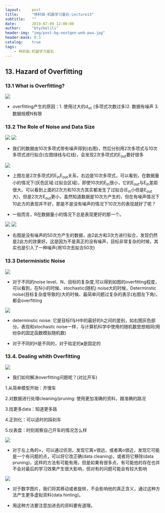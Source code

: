 ```yaml
---
layout:     post
title:      "林轩田-机器学习基石-Lecture13"
subtitle:   ""
date:       2019-07-09 12:00:00
author:     "btyzkelili"
header-img: "img/post-bg-nextgen-web-pwa.jpg"
header-mask: 0.3
catalog:    true
tags:
    - 林轩田:机器学习基石
---
```

## 13. Hazard of Overfitting

### 13.1 What is Overfitting?

![](/img/linxuant-jishi/13-1.PNG)    

* overfitting产生的原因：1. 使用过大的d<sub>vc</sub> (多项式次数过多)2. 数据有噪声 3. 数据规模N有限

### 13.2 The Role of Noise and Data Size

![](/img/linxuant-jishi/13-2.PNG)
![](/img/linxuant-jishi/13-3.PNG)        

* 我们的数据由10次多项式带有噪声得到(右图)，然后分别用2次多项式与10次多项式进行拟合(左图绿线与红线)，会发现2次多项式的E<sub>out</sub>要好很多

![](/img/linxuant-jishi/13-4.PNG)    

* 上图左是2次多项式的E<sub>in</sub>E<sub>out</sub>关系，右边是10次多项式，可以看到，在数据量小的情况下(灰色区域:过拟合区域)，即使10次的E<sub>in</sub>很小，它的E<sub>out</sub>与E<sub>in</sub>差距很大。可以看到上面的2次方和10次方其实都发生了过拟合(E<sub>in</sub>小但是E<sub>out</sub>大)，但是2次方E<sub>out</sub>更小，虽然知道数据是10次方产生的，但在有噪声情况下10此方的表现并不好，那是不是没有噪声的情况下10次方的表现就好了呢？

* 一般而言，R在数据量小的情况下总是表现更好的那一个。

![](/img/linxuant-jishi/13-5.PNG)
![](/img/linxuant-jishi/13-6.PNG)    

* 右图是没有噪声的50次方产生的数据，由2此方和3次方进行拟合，发现仍然是2此方的效果好。这是因为不是真正的没有噪声，目标非常复杂的时候，其实也是引入了一种噪声(用10次去拟合50次)

### 13.3 Deterministic Noise

![](/img/linxuant-jishi/13-7.PNG)    

* 对于不同的noise level、N、目标的复杂度,可以得到如图的overfitting程度，可以看到，在N小的时候、stochastic(随机) noise大的时候，Determinstic noise(目标复杂度导致的)大的时候、最简单问题过复杂的表示(右图左下角)，都会overfitting

![](/img/linxuant-jishi/13-8.PNG)    

* determinstic noise: 它是目标f与H中的最好的h之间的差别，如右图灰色部分。表现和stochasitc noise一样，与计算机科学中使用的随机数思想相同(用纷杂的固定函数模拟随机数)

* 对于不同的H是不同的，对于给定的**x**是固定的

### 13.4. Dealing whith Overfitting

![](/img/linxuant-jishi/13-9.PNG)    

* 我们如何解决overfitting问题呢？(对比开车)

1.从简单模型开始：开慢车

2.对数据进行处理cleaning/pruning: 使用更加准确的资料，跟准确的路况

3.找更多data：知道更多路

4.正则化：可以适时的踩刹车

5.仪表盘：时刻观察自己开车的情况怎么样

![](/img/linxuant-jishi/13-10.PNG)    

* 对于左上角的×，可以通过侦测，发现它离×很远，或者离o很近，发现它可能是一个有问题的点，可以将它改正确(data cleaning)，或者将它移除(data pruning)，这样的方法有可能有用，但是如果有很多点，有可能他的存在也并不会对最后的学习效果产生很大影响，但对有的问题可能会有较大影响

![](/img/linxuant-jishi/13-11.PNG)    

* 对于数字图片，我们将其移动或者旋转，不会影响他的真正含义，通过这种方法产生更多虚拟资料(data hinting)。

* 用这种方法要注意加进去的资料要有道理。
